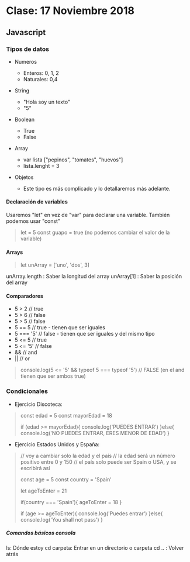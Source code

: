 # Clase: 17 Noviembre 2018

## Javascript

### Tipos de datos

* Numeros
    * Enteros: 0, 1, 2
    * Naturales: 0,4

* String
    * "Hola soy un texto"
    * "5"

* Boolean
    * True
    * False
    
* Array
    * var lista ["pepinos", "tomates", "huevos"]
    * lista.lenght = 3

* Objetos
    * Este tipo es más complicado y lo detallaremos más adelante.


#### Declaración de variables

Usaremos "let" en vez de "var" para declarar una variable. También podemos usar "const"

>let = 5
>const guapo = true (no podemos cambiar el valor de la variable)

#### Arrays

> let unArray = ['uno', 'dos', 3]

unArray.length : Saber la longitud del array
unArray[1] : Saber la posición del array

#### Comparadores

*  5 > 2 // true
*  5 > 6 // false
*  5 > 5 // false
*  5 == 5 // true - tienen que ser iguales
*  5 === '5' // false - tienen que ser iguales y del mismo tipo
*  5 <= 5 // true
*  5 <= '5' // false 
*  && // and 
*  || // or


> console.log(5 <= '5' && typeof 5 === typeof '5') // FALSE (en el and tienen que ser ambos true)



### Condicionales

* Ejercicio Discoteca:

> const edad = 5
> const mayorEdad = 18
> 
> 
> if (edad >= mayorEdad){
> console.log('PUEDES ENTRAR')
> }else{
>     console.log('NO PUEDES ENTRAR, ERES MENOR DE EDAD')
> }


* Ejercicio Estados Unidos y España:

> // voy a cambiar solo la edad y el país
> // la edad será un número positivo entre 0 y 150
> // el país solo puede ser Spain o USA, y se escribirá así
> 
> const age = 5
> const country = 'Spain'
> 
> let ageToEnter = 21
> 
> if(country === 'Spain'){
>     ageToEnter = 18
> }
> 
> if (age >= ageToEnter){
>     console.log('Puedes entrar')
> }else{
>     console.log('You shall not pass')
> }


##### Comandos básicos consola

ls: Dónde estoy
cd carpeta: Entrar en un directorio o carpeta
cd .. : Volver atrás




